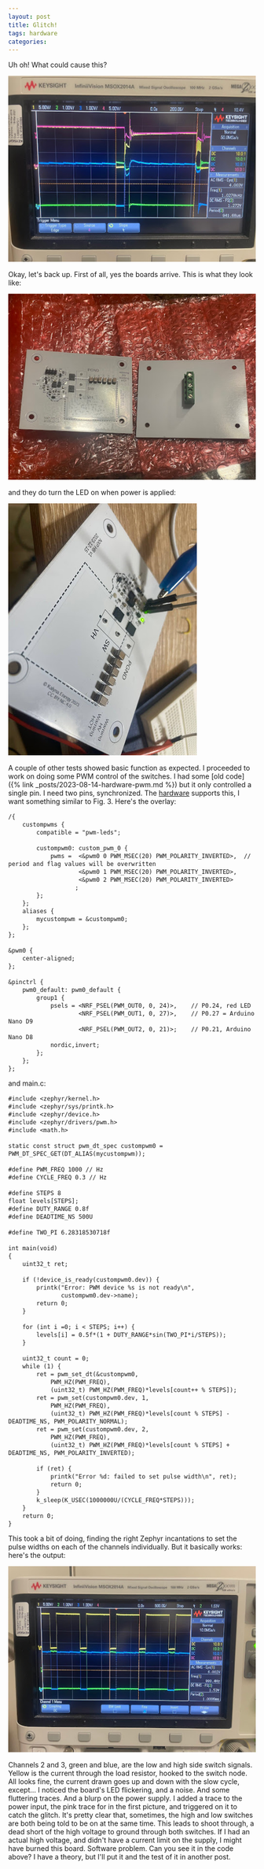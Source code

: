 ```yaml
---
layout: post
title: Glitch!
tags: hardware
categories: 
---
```


Uh oh! What could cause this?

![glitch](/assets/2024-01-30-glitch/glitch.jpg)

<!--more-->

Okay, let's back up. First of all, yes the boards arrive. This is what they look like:

![board](/assets/2024-01-30-glitch/boards.jpg)

and they do turn the LED on when power is applied:

![power is on](/assets/2024-01-30-glitch/poweron.jpg)

A couple of other tests showed basic function as expected. I proceeded to work on doing some PWM control of the switches. I had some [old code]({% link _posts/2023-08-14-hardware-pwm.md %}) but it only controlled a single pin. I need two pins, synchronized. The [hardware](https://infocenter.nordicsemi.com/index.jsp?topic=%2Fps_nrf52840%2Fpwm.html&cp=5_0_0_5_16) supports this, I want something similar to Fig. 3. Here's the overlay:

```
/{
    custompwms {
        compatible = "pwm-leds";
    
        custompwm0: custom_pwm_0 {
            pwms =  <&pwm0 0 PWM_MSEC(20) PWM_POLARITY_INVERTED>,  // period and flag values will be overwritten
                    <&pwm0 1 PWM_MSEC(20) PWM_POLARITY_INVERTED>,
                    <&pwm0 2 PWM_MSEC(20) PWM_POLARITY_INVERTED> 
                   ;
        };
    };
    aliases {
        mycustompwm = &custompwm0;
    };
};

&pwm0 {
    center-aligned;
};

&pinctrl {
    pwm0_default: pwm0_default {
		group1 {
			psels = <NRF_PSEL(PWM_OUT0, 0, 24)>,    // P0.24, red LED
				    <NRF_PSEL(PWM_OUT1, 0, 27)>,    // P0.27 = Arduino Nano D9
                    <NRF_PSEL(PWM_OUT2, 0, 21)>;    // P0.21, Arduino Nano D8
			nordic,invert;
		};
	};
};
```

and main.c:

```
#include <zephyr/kernel.h>
#include <zephyr/sys/printk.h>
#include <zephyr/device.h>
#include <zephyr/drivers/pwm.h>
#include <math.h>

static const struct pwm_dt_spec custompwm0 = PWM_DT_SPEC_GET(DT_ALIAS(mycustompwm));

#define PWM_FREQ 1000 // Hz
#define CYCLE_FREQ 0.3 // Hz

#define STEPS 8
float levels[STEPS]; 
#define DUTY_RANGE 0.8f
#define DEADTIME_NS 500U

#define TWO_PI 6.28318530718f

int main(void)
{
	uint32_t ret;

	if (!device_is_ready(custompwm0.dev)) {
		printk("Error: PWM device %s is not ready\n",
		       custompwm0.dev->name);
		return 0;
	}

	for (int i =0; i < STEPS; i++) {
		levels[i] = 0.5f*(1 + DUTY_RANGE*sin(TWO_PI*i/STEPS));
	}

	uint32_t count = 0;
	while (1) {
		ret = pwm_set_dt(&custompwm0, 
			PWM_HZ(PWM_FREQ), 
			(uint32_t) PWM_HZ(PWM_FREQ)*levels[count++ % STEPS]);
		ret = pwm_set(custompwm0.dev, 1,
			PWM_HZ(PWM_FREQ), 
			(uint32_t) PWM_HZ(PWM_FREQ)*levels[count % STEPS] - DEADTIME_NS, PWM_POLARITY_NORMAL);
		ret = pwm_set(custompwm0.dev, 2,
			PWM_HZ(PWM_FREQ), 
			(uint32_t) PWM_HZ(PWM_FREQ)*levels[count % STEPS] + DEADTIME_NS, PWM_POLARITY_INVERTED);

		if (ret) {
			printk("Error %d: failed to set pulse width\n", ret);
			return 0;
		}
		k_sleep(K_USEC(1000000U/(CYCLE_FREQ*STEPS)));
	}
	return 0;
}
```

This took a bit of doing, finding the right Zephyr incantations to set the pulse widths on each of the channels individually. But it basically works: here's the output:

![scope traces](/assets/2024-01-30-glitch/traces.jpg)

Channels 2 and 3, green and blue, are the low and high side switch signals. Yellow is the current through the load resistor, hooked to the switch node. All looks fine, the current drawn goes up and down with the slow cycle, except... I noticed the board's LED flickering, and a noise. And some fluttering traces. And a blurp on the power supply. I added a trace to the power input, the pink trace for in the first picture, and triggered on it to catch the glitch. It's pretty clear that, sometimes, the high and low switches are both being told to be on at the same time. This leads to shoot through, a dead short of the high voltage to ground through both switches. If I had an actual high voltage, and didn't have a current limit on the supply, I might have burned this board. Software problem. Can you see it in the code above? I have a theory, but I'll put it and the test of it in another post.

